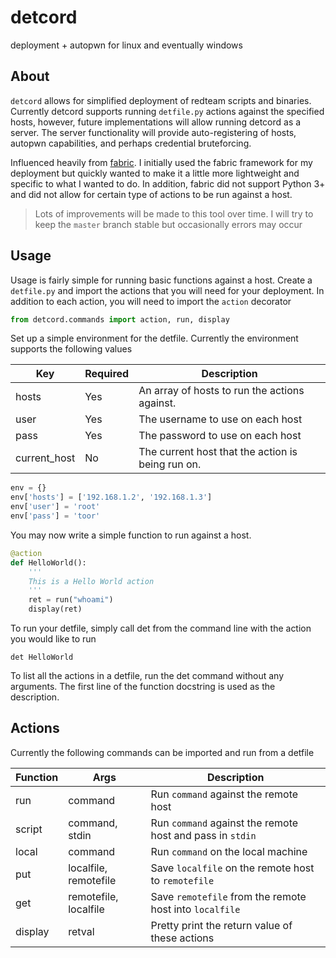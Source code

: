# detcord
deployment + autopwn for linux and eventually windows

## About
`detcord` allows for simplified deployment of redteam scripts and binaries.
Currently detcord supports running `detfile.py` actions against the specified hosts, however, future
implementations will allow running detcord as a server. The server functionality will provide
auto-registering of hosts, autopwn capabilities, and perhaps credential bruteforcing.


Influenced heavily from [fabric](https://github.com/fabric/fabric). I initially used the fabric framework
for my deployment but quickly wanted to make it a little more lightweight and specific to what I
wanted to do. In addition, fabric did not support Python 3+ and did not allow for certain type of
actions to be run against a host.

> Lots of improvements will be made to this tool over time. I will try to keep the `master` branch
> stable but occasionally errors may occur

## Usage
Usage is fairly simple for running basic functions against a host. Create a `detfile.py` and import
the actions that you will need for your deployment. In addition to each action, you will need to
import the `action` decorator
```python
from detcord.commands import action, run, display
```

Set up a simple environment for the detfile. Currently the environment supports the following values

| Key          | Required | Description                                       |
|--------------|----------|---------------------------------------------------|
| hosts        | Yes      | An array of hosts to run the actions against.     |
| user         | Yes      | The username to use on each host                  |
| pass         | Yes      | The password to use on each host                  |
| current_host | No       | The current host that the action is being run on. |

```python
env = {}
env['hosts'] = ['192.168.1.2', '192.168.1.3']
env['user'] = 'root'
env['pass'] = 'toor'
```

You may now write a simple function to run against a host.
```python
@action
def HelloWorld():
    '''
    This is a Hello World action
    '''
    ret = run("whoami")
    display(ret)
```

To run your detfile, simply call det from the command line with the action you would like to run
```
det HelloWorld
```

To list all the actions in a detfile, run the det command without any arguments. The first line of
the function docstring is used as the description.


## Actions
Currently the following commands can be imported and run from a detfile

| Function | Args                  | Description                                               |
|----------|-----------------------|-----------------------------------------------------------|
| run      | command               | Run `command` against the remote host                     |
| script   | command, stdin        | Run `command` against the remote host and pass in `stdin` |
| local    | command               | Run `command` on the local machine                        |
| put      | localfile, remotefile | Save `localfile` on the remote host to `remotefile`       |
| get      | remotefile, localfile | Save `remotefile` from the remote host into `localfile`   |
| display  | retval                | Pretty print the return value of these actions            |
